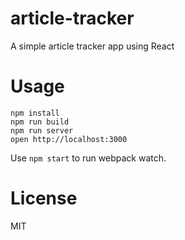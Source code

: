 article-tracker
=====================

A simple article tracker app using React


Usage
=====

```
npm install
npm run build
npm run server
open http://localhost:3000
```
Use `npm start` to run webpack watch.

License
=======

MIT
